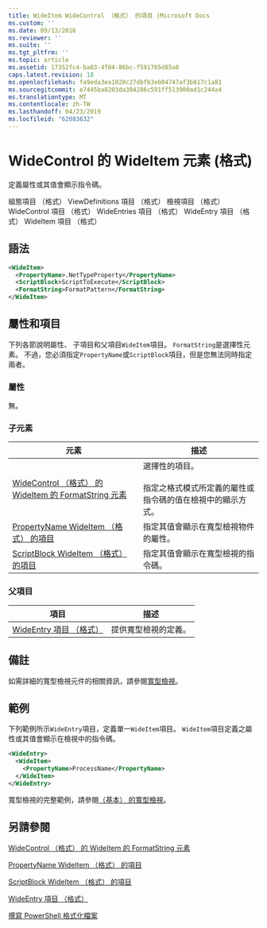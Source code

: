```yaml
---
title: WideItem WideControl （格式） 的項目 |Microsoft Docs
ms.custom: ''
ms.date: 09/13/2016
ms.reviewer: ''
ms.suite: ''
ms.tgt_pltfrm: ''
ms.topic: article
ms.assetid: 17352fc4-ba83-4f04-86bc-f591765d85a8
caps.latest.revision: 18
ms.openlocfilehash: fa9eda3ea1028c27dbfb3eb04747af3b817c1a81
ms.sourcegitcommit: e7445ba8203da304286c591ff513900ad1c244a4
ms.translationtype: MT
ms.contentlocale: zh-TW
ms.lasthandoff: 04/23/2019
ms.locfileid: "62083632"
---
```

# <a name="wideitem-element-for-widecontrol-format"></a>WideControl 的 WideItem 元素 (格式)

定義屬性或其值會顯示指令碼。

組態項目 （格式） ViewDefinitions 項目 （格式） 檢視項目 （格式） WideControl 項目 （格式） WideEntries 項目 （格式） WideEntry 項目 （格式） WideItem 項目 （格式）

## <a name="syntax"></a>語法

```xml
<WideItem>
  <PropertyName>.NetTypeProperty</PropertyName>
  <ScriptBlock>ScriptToExecute</ScriptBlock>
  <FormatString>FormatPattern</FormatString>
</WideItem>
```

## <a name="attributes-and-elements"></a>屬性和項目

下列各節說明屬性、 子項目和父項目`WideItem`項目。 `FormatString`是選擇性元素。 不過，您必須指定`PropertyName`或`ScriptBlock`項目，但是您無法同時指定兩者。

### <a name="attributes"></a>屬性

無。

### <a name="child-elements"></a>子元素

|元素|描述|
|-------------|-----------------|
|[WideControl （格式） 的 WideItem 的 FormatString 元素](./formatstring-element-for-wideitem-for-widecontrol-format.md)|選擇性的項目。<br /><br /> 指定之格式模式所定義的屬性或指令碼的值在檢視中的顯示方式。|
|[PropertyName WideItem （格式） 的項目](./propertyname-element-for-wideitem-for-widecontrol-format.md)|指定其值會顯示在寬型檢視物件的屬性。|
|[ScriptBlock WideItem （格式） 的項目](./scriptblock-element-for-wideitem-for-widecontrol-format.md)|指定其值會顯示在寬型檢視的指令碼。|

### <a name="parent-elements"></a>父項目

|項目|描述|
|-------------|-----------------|
|[WideEntry 項目 （格式）](./wideentry-element-for-widecontrol-format.md)|提供寬型檢視的定義。|

## <a name="remarks"></a>備註

如需詳細的寬型檢視元件的相關資訊，請參閱[寬型檢視](./creating-a-wide-view.md)。

## <a name="example"></a>範例

下列範例所示`WideEntry`項目，定義單一`WideItem`項目。 `WideItem`項目定義之屬性或其值會顯示在檢視中的指令碼。

```xml
<WideEntry>
  <WideItem>
    <PropertyName>ProcessName</PropertyName>
  </WideItem>
</WideEntry>
```

寬型檢視的完整範例，請參閱[（基本） 的寬型檢視](./wide-view-basic.md)。

## <a name="see-also"></a>另請參閱

[WideControl （格式） 的 WideItem 的 FormatString 元素](./formatstring-element-for-wideitem-for-widecontrol-format.md)

[PropertyName WideItem （格式） 的項目](./propertyname-element-for-wideitem-for-widecontrol-format.md)

[ScriptBlock WideItem （格式） 的項目](./scriptblock-element-for-wideitem-for-widecontrol-format.md)

[WideEntry 項目 （格式）](./wideentry-element-for-widecontrol-format.md)

[撰寫 PowerShell 格式化檔案](./writing-a-powershell-formatting-file.md)
